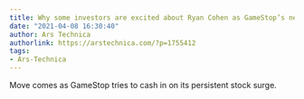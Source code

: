 ```yaml
---
title: Why some investors are excited about Ryan Cohen as GameStop’s next chairman
date: "2021-04-08 16:30:40"
author: Ars Technica
authorlink: https://arstechnica.com/?p=1755412
tags:
- Ars-Technica
---
```

Move comes as GameStop tries to cash in on its persistent stock surge.